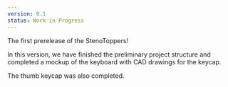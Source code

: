 ```yaml
---
version: 0.1
status: Work in Progress
---
```


The first prerelease of the StenoToppers!

In this version, we have finished the preliminary project structure and completed a mockup of the keyboard with CAD drawings for the keycap.

The thumb keycap was also completed.